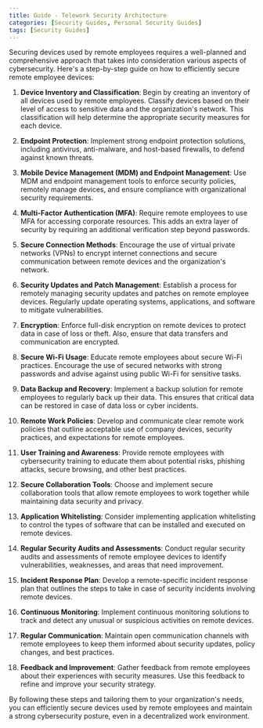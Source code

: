 ```yaml
---
title: Guide - Telework Security Architecture
categories: [Security Guides, Personal Security Guides] 
tags: [Security Guides]
---
```


Securing devices used by remote employees requires a well-planned and comprehensive approach that takes into consideration various aspects of cybersecurity. Here's a step-by-step guide on how to efficiently secure remote employee devices:

1. __Device Inventory and Classification__:
  Begin by creating an inventory of all devices used by remote employees. Classify devices based on their level of access to sensitive data and the organization's network. This classification will help determine the appropriate security measures for each device.

2. __Endpoint Protection__:
  Implement strong endpoint protection solutions, including antivirus, anti-malware, and host-based firewalls, to defend against known threats.

3. __Mobile Device Management (MDM) and Endpoint Management__:
  Use MDM and endpoint management tools to enforce security policies, remotely manage devices, and ensure compliance with organizational security requirements.

4. __Multi-Factor Authentication (MFA)__:
  Require remote employees to use MFA for accessing corporate resources. This adds an extra layer of security by requiring an additional verification step beyond passwords.

5. __Secure Connection Methods__:
  Encourage the use of virtual private networks (VPNs) to encrypt internet connections and secure communication between remote devices and the organization's network.

6. __Security Updates and Patch Management__:
  Establish a process for remotely managing security updates and patches on remote employee devices. Regularly update operating systems, applications, and software to mitigate vulnerabilities.

7. __Encryption__:
  Enforce full-disk encryption on remote devices to protect data in case of loss or theft. Also, ensure that data transfers and communication are encrypted.

8. __Secure Wi-Fi Usage__:
  Educate remote employees about secure Wi-Fi practices. Encourage the use of secured networks with strong passwords and advise against using public Wi-Fi for sensitive tasks.

9. __Data Backup and Recovery__:
  Implement a backup solution for remote employees to regularly back up their data. This ensures that critical data can be restored in case of data loss or cyber incidents.

10. __Remote Work Policies__:
  Develop and communicate clear remote work policies that outline acceptable use of company devices, security practices, and expectations for remote employees.

11. __User Training and Awareness__:
  Provide remote employees with cybersecurity training to educate them about potential risks, phishing attacks, secure browsing, and other best practices.

12. __Secure Collaboration Tools__:
  Choose and implement secure collaboration tools that allow remote employees to work together while maintaining data security and privacy.

13. __Application Whitelisting__:
  Consider implementing application whitelisting to control the types of software that can be installed and executed on remote devices.

14. __Regular Security Audits and Assessments__:
  Conduct regular security audits and assessments of remote employee devices to identify vulnerabilities, weaknesses, and areas that need improvement.

15. __Incident Response Plan__:
  Develop a remote-specific incident response plan that outlines the steps to take in case of security incidents involving remote devices.

16. __Continuous Monitoring__:
  Implement continuous monitoring solutions to track and detect any unusual or suspicious activities on remote devices.

17. __Regular Communication__:
  Maintain open communication channels with remote employees to keep them informed about security updates, policy changes, and best practices.

18. __Feedback and Improvement__:
  Gather feedback from remote employees about their experiences with security measures. Use this feedback to refine and improve your security strategy.

By following these steps and tailoring them to your organization's needs, you can efficiently secure devices used by remote employees and maintain a strong cybersecurity posture, even in a decentralized work environment.
